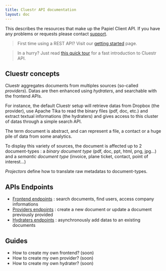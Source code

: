 ```yaml
---
title: Cluestr API documentation
layout: doc
---
```


This describes the resources that make up the Papiel Client API.
If you have any problems or requests please contact [support](mailto:support@papiel.fr).

> First time using a REST API? Visit our [getting started](getting-started) page.

> In a hurry? Just read [this quick tour](quick-tour) for a fast introduction to Cluestr API.

Cluestr concepts
----------------
Cluestr aggregates documents from multiples sources (so-called *providers*). Datas are then enhanced using *hydraters*, and searchable with the frontend APIs.

For instance, the default Cluestr setup will retrieve datas from Dropbox (the provider), use Apache Tika to read the binary files (pdf, doc, etc.) and extract textual informations (the hydraters) and gives access to this cluster of datas through a simple search API.

The term document is abstract, and can represent a file, a contact or a huge pile of data from some analytics.

To display this variety of sources, the document is affected up to 2 document-types : a *binary document type* (pdf, doc, ppt, html, png, jpg...) and a *semantic document type* (invoice, plane ticket, contact, point of interest...)

*Projectors* define how to translate raw metadatas to document-types.

APIs Endpoints
--------------
* [Frontend endpoints](/endpoints/frontend) : search documents, find users, access company informations
* [Providers endpoints](/endpoints/providers) : create a new document or update a document previously provided
* [Hydraters endpoints](/endpoints/hydraters) : asynchronously add datas to an existing documents

Guides
-----
* How to create my own frontend? (soon)
* How to create my own provider? (soon)
* How to create my own hydrater? (soon)
